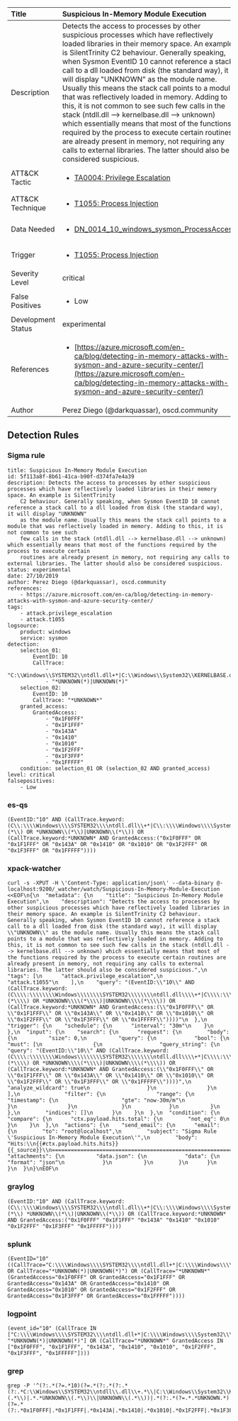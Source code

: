 | Title                | Suspicious In-Memory Module Execution                                                                                                                                                 |
|:---------------------|:------------------------------------------------------------------------------------------------------------------------------------------------------------|
| Description          | Detects the access to processes by other suspicious processes which have reflectively loaded libraries in their memory space. An example is SilentTrinity C2 behaviour. Generally speaking, when Sysmon EventID 10 cannot reference a stack call to a dll loaded from disk (the standard way), it will display "UNKNOWN" as the module name. Usually this means the stack call points to a module that was reflectively loaded in memory. Adding to this, it is not common to see such few calls in the stack (ntdll.dll --> kernelbase.dll --> unknown) which essentially means that most of the functions required by the process to execute certain routines are already present in memory, not requiring any calls to external libraries. The latter should also be considered suspicious.                                                                                                                                           |
| ATT&amp;CK Tactic    |  <ul><li>[TA0004: Privilege Escalation](https://attack.mitre.org/tactics/TA0004)</li></ul>  |
| ATT&amp;CK Technique | <ul><li>[T1055: Process Injection](https://attack.mitre.org/techniques/T1055)</li></ul>  |
| Data Needed          | <ul><li>[DN_0014_10_windows_sysmon_ProcessAccess](../Data_Needed/DN_0014_10_windows_sysmon_ProcessAccess.md)</li></ul>  |
| Trigger              | <ul><li>[T1055: Process Injection](../Triggers/T1055.md)</li></ul>  |
| Severity Level       | critical |
| False Positives      | <ul><li>Low</li></ul>  |
| Development Status   | experimental |
| References           | <ul><li>[https://azure.microsoft.com/en-ca/blog/detecting-in-memory-attacks-with-sysmon-and-azure-security-center/](https://azure.microsoft.com/en-ca/blog/detecting-in-memory-attacks-with-sysmon-and-azure-security-center/)</li></ul>  |
| Author               | Perez Diego (@darkquassar), oscd.community |


## Detection Rules

### Sigma rule

```
title: Suspicious In-Memory Module Execution
id: 5f113a8f-8b61-41ca-b90f-d374fa7e4a39
description: Detects the access to processes by other suspicious processes which have reflectively loaded libraries in their memory space. An example is SilentTrinity
    C2 behaviour. Generally speaking, when Sysmon EventID 10 cannot reference a stack call to a dll loaded from disk (the standard way), it will display "UNKNOWN"
    as the module name. Usually this means the stack call points to a module that was reflectively loaded in memory. Adding to this, it is not common to see such
    few calls in the stack (ntdll.dll --> kernelbase.dll --> unknown) which essentially means that most of the functions required by the process to execute certain
    routines are already present in memory, not requiring any calls to external libraries. The latter should also be considered suspicious.
status: experimental
date: 27/10/2019
author: Perez Diego (@darkquassar), oscd.community
references:
    - https://azure.microsoft.com/en-ca/blog/detecting-in-memory-attacks-with-sysmon-and-azure-security-center/
tags:
    - attack.privilege_escalation
    - attack.t1055
logsource:
    product: windows
    service: sysmon
detection:
    selection_01: 
        EventID: 10
        CallTrace: 
            - "C:\\Windows\\SYSTEM32\\ntdll.dll+*|C:\\Windows\\System32\\KERNELBASE.dll+*|UNKNOWN(*)"
            - "*UNKNOWN(*)|UNKNOWN(*)"
    selection_02: 
        EventID: 10
        CallTrace: "*UNKNOWN*"
    granted_access:
        GrantedAccess:
            - "0x1F0FFF"
            - "0x1F1FFF"
            - "0x143A"
            - "0x1410"
            - "0x1010"
            - "0x1F2FFF"
            - "0x1F3FFF"
            - "0x1FFFFF"
    condition: selection_01 OR (selection_02 AND granted_access)
level: critical
falsepositives:
    - Low

```





### es-qs
    
```
(EventID:"10" AND (CallTrace.keyword:(C\\:\\\\Windows\\\\SYSTEM32\\\\ntdll.dll\\+*|C\\:\\\\Windows\\\\System32\\\\KERNELBASE.dll\\+*|UNKNOWN\\(*\\) OR *UNKNOWN\\(*\\)|UNKNOWN\\(*\\)) OR (CallTrace.keyword:*UNKNOWN* AND GrantedAccess:("0x1F0FFF" OR "0x1F1FFF" OR "0x143A" OR "0x1410" OR "0x1010" OR "0x1F2FFF" OR "0x1F3FFF" OR "0x1FFFFF"))))
```


### xpack-watcher
    
```
curl -s -XPUT -H \'Content-Type: application/json\' --data-binary @- localhost:9200/_watcher/watch/Suspicious-In-Memory-Module-Execution <<EOF\n{\n  "metadata": {\n    "title": "Suspicious In-Memory Module Execution",\n    "description": "Detects the access to processes by other suspicious processes which have reflectively loaded libraries in their memory space. An example is SilentTrinity C2 behaviour. Generally speaking, when Sysmon EventID 10 cannot reference a stack call to a dll loaded from disk (the standard way), it will display \\"UNKNOWN\\" as the module name. Usually this means the stack call points to a module that was reflectively loaded in memory. Adding to this, it is not common to see such few calls in the stack (ntdll.dll --> kernelbase.dll --> unknown) which essentially means that most of the functions required by the process to execute certain routines are already present in memory, not requiring any calls to external libraries. The latter should also be considered suspicious.",\n    "tags": [\n      "attack.privilege_escalation",\n      "attack.t1055"\n    ],\n    "query": "(EventID:\\"10\\" AND (CallTrace.keyword:(C\\\\:\\\\\\\\Windows\\\\\\\\SYSTEM32\\\\\\\\ntdll.dll\\\\+*|C\\\\:\\\\\\\\Windows\\\\\\\\System32\\\\\\\\KERNELBASE.dll\\\\+*|UNKNOWN\\\\(*\\\\) OR *UNKNOWN\\\\(*\\\\)|UNKNOWN\\\\(*\\\\)) OR (CallTrace.keyword:*UNKNOWN* AND GrantedAccess:(\\"0x1F0FFF\\" OR \\"0x1F1FFF\\" OR \\"0x143A\\" OR \\"0x1410\\" OR \\"0x1010\\" OR \\"0x1F2FFF\\" OR \\"0x1F3FFF\\" OR \\"0x1FFFFF\\"))))"\n  },\n  "trigger": {\n    "schedule": {\n      "interval": "30m"\n    }\n  },\n  "input": {\n    "search": {\n      "request": {\n        "body": {\n          "size": 0,\n          "query": {\n            "bool": {\n              "must": [\n                {\n                  "query_string": {\n                    "query": "(EventID:\\"10\\" AND (CallTrace.keyword:(C\\\\:\\\\\\\\Windows\\\\\\\\SYSTEM32\\\\\\\\ntdll.dll\\\\+*|C\\\\:\\\\\\\\Windows\\\\\\\\System32\\\\\\\\KERNELBASE.dll\\\\+*|UNKNOWN\\\\(*\\\\) OR *UNKNOWN\\\\(*\\\\)|UNKNOWN\\\\(*\\\\)) OR (CallTrace.keyword:*UNKNOWN* AND GrantedAccess:(\\"0x1F0FFF\\" OR \\"0x1F1FFF\\" OR \\"0x143A\\" OR \\"0x1410\\" OR \\"0x1010\\" OR \\"0x1F2FFF\\" OR \\"0x1F3FFF\\" OR \\"0x1FFFFF\\"))))",\n                    "analyze_wildcard": true\n                  }\n                }\n              ],\n              "filter": {\n                "range": {\n                  "timestamp": {\n                    "gte": "now-30m/m"\n                  }\n                }\n              }\n            }\n          }\n        },\n        "indices": []\n      }\n    }\n  },\n  "condition": {\n    "compare": {\n      "ctx.payload.hits.total": {\n        "not_eq": 0\n      }\n    }\n  },\n  "actions": {\n    "send_email": {\n      "email": {\n        "to": "root@localhost",\n        "subject": "Sigma Rule \'Suspicious In-Memory Module Execution\'",\n        "body": "Hits:\\n{{#ctx.payload.hits.hits}}{{_source}}\\n================================================================================\\n{{/ctx.payload.hits.hits}}",\n        "attachments": {\n          "data.json": {\n            "data": {\n              "format": "json"\n            }\n          }\n        }\n      }\n    }\n  }\n}\nEOF\n
```


### graylog
    
```
(EventID:"10" AND (CallTrace.keyword:(C\\:\\\\Windows\\\\SYSTEM32\\\\ntdll.dll\\+*|C\\:\\\\Windows\\\\System32\\\\KERNELBASE.dll\\+*|UNKNOWN\\(*\\) *UNKNOWN\\(*\\)|UNKNOWN\\(*\\)) OR (CallTrace.keyword:*UNKNOWN* AND GrantedAccess:("0x1F0FFF" "0x1F1FFF" "0x143A" "0x1410" "0x1010" "0x1F2FFF" "0x1F3FFF" "0x1FFFFF"))))
```


### splunk
    
```
(EventID="10" ((CallTrace="C:\\\\Windows\\\\SYSTEM32\\\\ntdll.dll+*|C:\\\\Windows\\\\System32\\\\KERNELBASE.dll+*|UNKNOWN(*)" OR CallTrace="*UNKNOWN(*)|UNKNOWN(*)") OR (CallTrace="*UNKNOWN*" (GrantedAccess="0x1F0FFF" OR GrantedAccess="0x1F1FFF" OR GrantedAccess="0x143A" OR GrantedAccess="0x1410" OR GrantedAccess="0x1010" OR GrantedAccess="0x1F2FFF" OR GrantedAccess="0x1F3FFF" OR GrantedAccess="0x1FFFFF"))))
```


### logpoint
    
```
(event_id="10" (CallTrace IN ["C:\\\\Windows\\\\SYSTEM32\\\\ntdll.dll+*|C:\\\\Windows\\\\System32\\\\KERNELBASE.dll+*|UNKNOWN(*)", "*UNKNOWN(*)|UNKNOWN(*)"] OR (CallTrace="*UNKNOWN*" GrantedAccess IN ["0x1F0FFF", "0x1F1FFF", "0x143A", "0x1410", "0x1010", "0x1F2FFF", "0x1F3FFF", "0x1FFFFF"])))
```


### grep
    
```
grep -P '^(?:.*(?=.*10)(?=.*(?:.*(?:.*(?:.*C:\\Windows\\SYSTEM32\\ntdll\\.dll\\+.*\\|C:\\Windows\\System32\\KERNELBASE\\.dll\\+.*\\|UNKNOWN\\(.*\\)|.*.*UNKNOWN\\(.*\\)\\|UNKNOWN\\(.*\\))|.*(?:.*(?=.*.*UNKNOWN.*)(?=.*(?:.*0x1F0FFF|.*0x1F1FFF|.*0x143A|.*0x1410|.*0x1010|.*0x1F2FFF|.*0x1F3FFF|.*0x1FFFFF)))))))'
```



